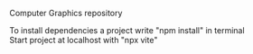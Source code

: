 Computer Graphics repository

To install dependencies a project write "npm install" in terminal <br />
Start project at localhost with "npx vite"
